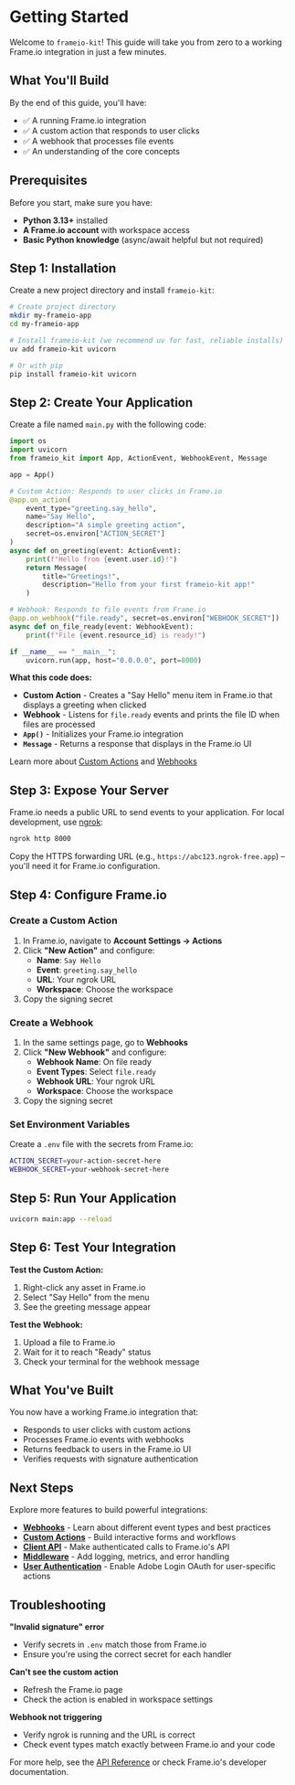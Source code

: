 # Getting Started

Welcome to `frameio-kit`! This guide will take you from zero to a working Frame.io integration in just a few minutes.

## What You'll Build

By the end of this guide, you'll have:

- ✅ A running Frame.io integration
- ✅ A custom action that responds to user clicks
- ✅ A webhook that processes file events
- ✅ An understanding of the core concepts

## Prerequisites

Before you start, make sure you have:

- **Python 3.13+** installed
- **A Frame.io account** with workspace access
- **Basic Python knowledge** (async/await helpful but not required)

## Step 1: Installation

Create a new project directory and install `frameio-kit`:

```bash
# Create project directory
mkdir my-frameio-app
cd my-frameio-app

# Install frameio-kit (we recommend uv for fast, reliable installs)
uv add frameio-kit uvicorn

# Or with pip
pip install frameio-kit uvicorn
```

## Step 2: Create Your Application

Create a file named `main.py` with the following code:

```python
import os
import uvicorn
from frameio_kit import App, ActionEvent, WebhookEvent, Message

app = App()

# Custom Action: Responds to user clicks in Frame.io
@app.on_action(
    event_type="greeting.say_hello",
    name="Say Hello",
    description="A simple greeting action",
    secret=os.environ["ACTION_SECRET"]
)
async def on_greeting(event: ActionEvent):
    print(f"Hello from {event.user.id}!")
    return Message(
        title="Greetings!",
        description="Hello from your first frameio-kit app!"
    )

# Webhook: Responds to file events from Frame.io
@app.on_webhook("file.ready", secret=os.environ["WEBHOOK_SECRET"])
async def on_file_ready(event: WebhookEvent):
    print(f"File {event.resource_id} is ready!")

if __name__ == "__main__":
    uvicorn.run(app, host="0.0.0.0", port=8000)
```

**What this code does:**

- **Custom Action** - Creates a "Say Hello" menu item in Frame.io that displays a greeting when clicked
- **Webhook** - Listens for `file.ready` events and prints the file ID when files are processed
- **`App()`** - Initializes your Frame.io integration
- **`Message`** - Returns a response that displays in the Frame.io UI

Learn more about [Custom Actions](custom_actions.md) and [Webhooks](webhooks.md)

## Step 3: Expose Your Server

Frame.io needs a public URL to send events to your application. For local development, use [ngrok](https://ngrok.com/):

```bash
ngrok http 8000
```

Copy the HTTPS forwarding URL (e.g., `https://abc123.ngrok-free.app`) – you'll need it for Frame.io configuration.

## Step 4: Configure Frame.io

### Create a Custom Action

1. In Frame.io, navigate to **Account Settings → Actions**
2. Click **"New Action"** and configure:
   - **Name**: `Say Hello`
   - **Event**: `greeting.say_hello`
   - **URL**: Your ngrok URL
   - **Workspace**: Choose the workspace
3. Copy the signing secret

### Create a Webhook

1. In the same settings page, go to **Webhooks**
2. Click **"New Webhook"** and configure:
   - **Webhook Name**: On file ready
   - **Event Types**: Select `file.ready`
   - **Webhook URL**: Your ngrok URL
   - **Workspace**: Choose the workspace
3. Copy the signing secret

### Set Environment Variables

Create a `.env` file with the secrets from Frame.io:

```bash
ACTION_SECRET=your-action-secret-here
WEBHOOK_SECRET=your-webhook-secret-here
```

## Step 5: Run Your Application

```bash
uvicorn main:app --reload
```

## Step 6: Test Your Integration

**Test the Custom Action:**

1. Right-click any asset in Frame.io
2. Select "Say Hello" from the menu
3. See the greeting message appear

**Test the Webhook:**

1. Upload a file to Frame.io
2. Wait for it to reach "Ready" status
3. Check your terminal for the webhook message

## What You've Built

You now have a working Frame.io integration that:

- Responds to user clicks with custom actions
- Processes Frame.io events with webhooks
- Returns feedback to users in the Frame.io UI
- Verifies requests with signature authentication

## Next Steps

Explore more features to build powerful integrations:

- **[Webhooks](webhooks.md)** - Learn about different event types and best practices
- **[Custom Actions](custom_actions.md)** - Build interactive forms and workflows
- **[Client API](client_api.md)** - Make authenticated calls to Frame.io's API
- **[Middleware](middleware.md)** - Add logging, metrics, and error handling
- **[User Authentication](user_auth.md)** - Enable Adobe Login OAuth for user-specific actions

## Troubleshooting

**"Invalid signature" error**

- Verify secrets in `.env` match those from Frame.io
- Ensure you're using the correct secret for each handler

**Can't see the custom action**

- Refresh the Frame.io page
- Check the action is enabled in workspace settings

**Webhook not triggering**

- Verify ngrok is running and the URL is correct
- Check event types match exactly between Frame.io and your code

For more help, see the [API Reference](../api_reference.md) or check Frame.io's developer documentation.

